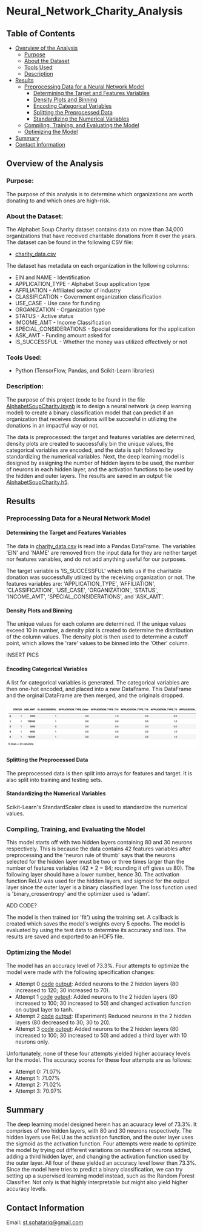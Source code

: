 # Neural_Network_Charity_Analysis
## Table of Contents
- [Overview of the Analysis](#overview-of-the-analysis)
    - [Purpose](#purpose)
    - [About the Dataset](#about-the-dataset)
    - [Tools Used](#tools-used)
    - [Description](#description)
- [Results](#results)
    - [Preprocessing Data for a Neural Network Model](#Preprocessing-Data-for-a-Neural-Network-Model)
        - [Determining the Target and Features Variables](#Determining-the-Target-and-Features-Variables)
        - [Density Plots and Binning](#Density-Plots-and-Binning)
        - [Encoding Categorical Variables](#Encoding-Categorical-Variables)
        - [Splitting the Preprocessed Data](#Splitting-the-Preprocessed-Data)
        - [Standardizing the Numerical Variables](#Standardizing-the-Numerical-Variables)
    - [Compiling, Training, and Evaluating the Model](#Compiling,-Training,-and-Evaluating-the-Model)
    - [Optimizing the Model](#Optimizing-the-Model)
- [Summary](#summary)
- [Contact Information](#contact-information)

## Overview of the Analysis
### Purpose:
The purpose of this analysis is to determine which organizations are worth donating to and which ones are high-risk. 

### About the Dataset:
The Alphabet Soup Charity dataset contains data on more than 34,000 organizations that have received charitable donations from it over the years. The dataset can be found in the following CSV file:
 - [charity_data.csv](https://github.com/SohaT7/Neural_Network_Charity_Analysis/blob/main/charity_data.csv)

The dataset has metadata on each organization in the following columns:
 - EIN and NAME - Identification
 - APPLICATION_TYPE - Alphabet Soup application type
 - AFFILIATION - Affiliated sector of industry
 - CLASSIFICATION - Government organization classification
 - USE_CASE - Use case for funding
 - ORGANIZATION - Organization type
 - STATUS - Active status
 - IMCOME_AMT - Income Classification
 - SPECIAL_CONSIDERATIONS - Special considerations for the application
 - ASK_AMT - Funding amount asked for
 - IS_SUCCESSFUL - Whether the money was utilized effectively or not

### Tools Used:
 - Python (TensorFlow, Pandas, and Scikit-Learn libraries)

### Description:
The purpose of this project (code to be found in the file [AlphabetSoupCharity.ipynb](https://github.com/SohaT7/Neural_Network_Charity_Analysis/blob/main/AlphabetSoupCharity.ipynb) is to design a neural network (a deep learning model) to create a binary classification model that can predict if an organization that receives donations will be succesful in utilizing the donations in an impactful way or not. 

The data is preprocessed: the target and features variables are determined, density plots are created to successfully bin the unique values, the categorical variables are encoded, and the data is split followed by standardizing the numerical variables. Next, the deep learning model is designed by assigning the number of hidden layers to be used, the number of neurons in each hidden layer, and the activation functions to be used by the hidden and outer layers. The results are saved in an output file [AlphabetSoupCharity.h5](https://github.com/SohaT7/Neural_Network_Charity_Analysis/blob/main/AlphabetSoupCharity.h5).

## Results
### Preprocessing Data for a Neural Network Model
#### Determining the Target and Features Variables
The data in [charity_data.csv](https://github.com/SohaT7/Neural_Network_Charity_Analysis/blob/main/charity_data.csv) is read into a Pandas DataFrame. The variables 'EIN' and 'NAME' are removed from the input data for they are neither target nor features variables, and do not add anything useful for our purposes.

The target variable is 'IS_SUCCESSFUL' which tells us if the charitable donation was successfully utilized by the receiving organization or not. The features variables are: 'APPLICATION_TYPE', 'AFFILIATION', 'CLASSIFICATION', 'USE_CASE', 'ORGANIZATION', 'STATUS', 'INCOME_AMT', 'SPECIAL_CONSIDERATIONS', and 'ASK_AMT'.

#### Density Plots and Binning
The unique values for each column are determined. If the unique values exceed 10 in number, a density plot is created to determine the distribution of the column values. The density plot is then used to determine a cutoff point, which allows the 'rare' values to be binned into the 'Other' column.

INSERT PICS

#### Encoding Categorical Variables
A list for categorical variables is generated. The categorical variables are then one-hot encoded, and placed into a new DataFrame. This DataFrame and the orginal DataFrame are then merged, and the originals dropped.

![DataFrame for Preprocessed Data](https://github.com/SohaT7/Neural_Network_Charity_Analysis/blob/main/Images/preprocessed_data.png)

#### Splitting the Preprocessed Data
The preprocessed data is then split into arrays for features and target. It is also split into training and testing sets. 

#### Standardizing the Numerical Variables
Scikit-Learn's StandardScaler class is used to standardize the numerical values. 

### Compiling, Training, and Evaluating the Model
This model starts off with two hidden layers containing 80 and 30 neurons respectively. This is because the data contains 42 features variables after preprocessing and the 'neuron rule of thumb' says that the neurons selected for the hidden layer must be two or three times larger than the number of features variables (42 * 2 = 84; rounding it off gives us 80). The following layer should have a lower number, hence 30. The activation function ReLU was used for the hidden layers, and sigmoid for the output layer since the outer layer is a binary classified layer. The loss function used is 'binary_crossentropy' and the optimizer used is 'adam'.

ADD CODE?

The model is then trained (or 'fit') using the training set. A callback is created which saves the model's weights every 5 epochs. The model is evaluated by using the test data to determine its accuracy and loss. The results are saved and exported to an HDF5 file.

### Optimizing the Model
The model has an accuracy level of 73.3%. Four attempts to optimize the model were made with the following specification changes:
 - Attempt 0 [code](https://github.com/SohaT7/Neural_Network_Charity_Analysis/blob/main/AlphabetSoupCharity_Optimization-Attempt_0.ipynb) [output](https://github.com/SohaT7/Neural_Network_Charity_Analysis/blob/main/AlphabetSoupCharity_Optimization_0.h5): Added neurons to the 2 hidden layers (80 increased to 120; 30 increased to 70).
 - Attempt 1 [code](https://github.com/SohaT7/Neural_Network_Charity_Analysis/blob/main/AlphabetSoupCharity_Optimization-Attempt_1.ipynb) [output](https://github.com/SohaT7/Neural_Network_Charity_Analysis/blob/main/AlphabetSoupCharity_Optimization_1.h5): Added neurons to the 2 hidden layers (80 increased to 100; 30 increased to 50) and changed activation function on output layer to tanh.
 - Attempt 2 [code](https://github.com/SohaT7/Neural_Network_Charity_Analysis/blob/main/AlphabetSoupCharity_Optimization-Attempt_2.ipynb) [output](https://github.com/SohaT7/Neural_Network_Charity_Analysis/blob/main/AlphabetSoupCharity_Optimization_2.h5): (Experiment) Reduced neurons in the 2 hidden layers (80 decreased to 30; 30 to 20).
 - Attempt 3 [code](https://github.com/SohaT7/Neural_Network_Charity_Analysis/blob/main/AlphabetSoupCharity_Optimization-Attempt_3.ipynb) [output](https://github.com/SohaT7/Neural_Network_Charity_Analysis/blob/main/AlphabetSoupCharity_Optimization_3.h5): Added neurons to the 2 hidden layers (80 increased to 100; 30 increased to 50) and added a third layer with 10 neurons only.
    
Unfortunately, none of these four attempts yielded higher accuracy levels for the model. The accuracy scores for these four attempts are as follows:
 - Attempt 0: 71.07%
 - Attempt 1: 71.07%
 - Attempt 2: 71.02%
 - Attempt 3: 70.97%

## Summary
The deep learning model designed herein has an acuuracy level of 73.3%. It comprises of two hidden layers, with 80 and 30 neurons respectively. The hidden layers use ReLU as the activation function, and the outer layer uses the sigmoid as the activation function. Four attempts were made to optimize the model by trying out different variations on numbers of neurons added, adding a third hidden layer, and changing the activation function used by the outer layer. All four of these yielded an accuracy level lower than 73.3%. Since the model here tries to predict a binary classification, we can try setting up a supervised learning model instead, such as the Random Forest Classifier. Not only is that highly interpretable but might also yield higher accuracy levels. 

## Contact Information
Email: st.sohatariq@gmail.com
